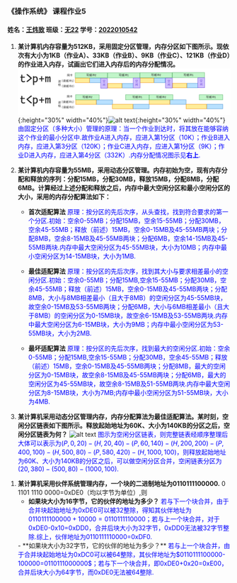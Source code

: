 ### 《操作系统》 课程作业5

#### 姓名：<u>王炜致</u> 班级：<u>无22</u> 学号：<u>2022010542</u>

1. **某计算机内存容量为512KB，采用固定分区管理，内存分区如下图所示。现依次有大小为1KB（作业A）、33KB（作业B）、9KB（作业C）、121KB（作业D）的作业进入内存，试画出它们进入内存后的内存分配情况。**
![alt text](image-2.png){:height="30%" width="40%"}![alt text](image-4.png){:height="30%" width="40%"}
<font color=Blue> 由固定分区（多种大小）管理的原理：当一个作业到达时，将其放在能够容纳这个作业的最小分区中.故作业A进入内存，应进入第1分区（10K）；作业B进入内存，应进入第3分区（120K）；作业C进入内存，应进入第1分区（9K）；作业D进入内存，应进入第4分区（332K）.内存分配情况图示见**右上**.

</font>

2. **某计算机内存容量为55MB，采用动态分区管理。内存初始为空，现有内存分配和释放的序列：分配15MB，分配30MB，释放15MB，分配8MB，分配6MB。计算经过上述分配和释放之后，内存中最大空闲分区和最小空闲分区的大小，采用的内存分配算法如下：** 
   
   - **首次适配算法** <font color=Blue> 
原理：按分区的先后次序，从头查找，找到符合要求的第一个分区.初始：空余0-55MB；分配15MB，空余15-55MB；分配30MB，空余45-55MB；释放（前述）15MB，空余0-15MB及45-55MB两块；分配8MB，空余8-15MB及45-55MB两块；分配6MB，空余14-15MB及45-55MB两块.内存中最大空闲分区为45-55MB块，大小为10MB；内存中最小空闲分区为14-15MB块，大小为1MB.</font>

   - **最佳适配算法** <font color=Blue> 
原理：按分区的先后次序，找到其大小与要求相差最小的空闲分区.初始：空余0-55MB；分配15MB,空余15-55MB；分配30MB，空余45-55MB；释放（前述）15MB，空余0-15MB及45-55MB两块；分配8MB，大小与8MB相差最小（且大于8MB）的空闲分区为45-55MB块，故空余0-15MB及53-55MB两块；分配6MB，大小与6MB相差最小（且大于8MB）的空闲分区为0-15MB块，故空余6-15MB及53-55MB两块.内存中最大空闲分区为6-15MB块，大小为9MB；内存中最小空闲分区为53-55MB块，大小为2MB.</font>

   - **最坏适配算法** <font color=Blue> 
原理：按分区的先后次序，找到最大的空闲分区.初始：空余0-55MB；分配15MB,空余15-55MB；分配30MB，空余45-55MB；释放（前述）15MB，空余0-15MB及45-55MB两块；分配8MB，最大的空闲分区为0-15MB块，故空余8-15MB及45-55MB两块；分配6MB，最大的空闲分区为45-55MB块，故空余8-15MB及51-55MB两块.内存中最大空闲分区为8-15MB块，大小为7MB;内存中最小空闲分区为51-55MB块，大小为4MB.</font>

3. **某计算机采用动态分区管理内存，内存分配算法为最佳适配算法。某时刻，空闲分区链表如下图所示。释放起始地址为60K、大小为140KB的分区之后，空闲分区链表为何？**
![alt text](image-3.png)
<font color=Blue>图示为空闲分区链表，则完整链表经顺序整理后大体可以表示为$(P,0,20)-(H,20,40)-(P,60,140)-(H,200,200)-(P,400,100)-(H,500,80)-(P,580,420)-(H,1000,100)$，则释放起始地址为60K、大小为140KB的分区之后，可以做空闲分区合并，空闲链表分区为$(20,380)-(500,80)-(1000,100)$.
</font>

1. **某计算机采用伙伴系统管理内存，一个块的二进制地址为0110111100000.**
   0 1101 1110 0000=0xDE0（均以字节为单位）,则
   - **如果块大小为16字节，它的伙伴的地址为多少？**
   <font color=Blue> 若与下一个块合并，由于合并块起始地址为0xDE0可以被32整除，得知其伙伴地址为$0110111100000+10000=0110111110000$；若与上一个块合并，对于0xDE0-0x10=0xDD0，合并后块大小为32字节，0xDD0无法被32字节整除.综上，伙伴地址为0110111110000=0xDF0.
   </font>
   - **如果块大小为32字节，它的伙伴的地址为多少？**
   <font color=Blue> 若与上一个块合并，由于合并块起始地址为0xDC0可以被64整除，其伙伴地址为$0110111100000-100000=0110111000000$；若与下一个块合并，即0xDE0+0x20=0xE00，合并后块大小为64字节，而0xDE0无法被64整除.
   </font>